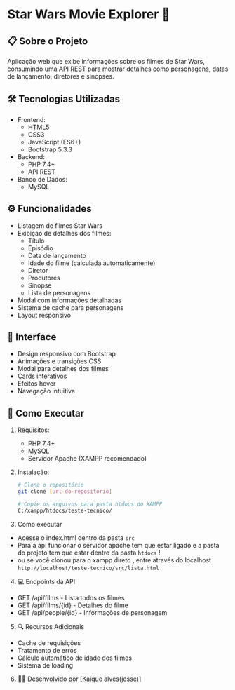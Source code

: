 # Star Wars Movie Explorer 🚀

## 📋 Sobre o Projeto

Aplicação web que exibe informações sobre os filmes de Star Wars, consumindo uma API REST para mostrar detalhes como personagens, datas de lançamento, diretores e sinopses.

## 🛠 Tecnologias Utilizadas

- Frontend:
  - HTML5
  - CSS3
  - JavaScript (ES6+)
  - Bootstrap 5.3.3
- Backend:
  - PHP 7.4+
  - API REST
- Banco de Dados:
  - MySQL

## ⚙ Funcionalidades

- Listagem de filmes Star Wars
- Exibição de detalhes dos filmes:
  - Título
  - Episódio
  - Data de lançamento
  - Idade do filme (calculada automaticamente)
  - Diretor
  - Produtores
  - Sinopse
  - Lista de personagens
- Modal com informações detalhadas
- Sistema de cache para personagens
- Layout responsivo

## 🎨 Interface

- Design responsivo com Bootstrap
- Animações e transições CSS
- Modal para detalhes dos filmes
- Cards interativos
- Efeitos hover
- Navegação intuitiva

## 🚀 Como Executar

1. Requisitos:

   - PHP 7.4+
   - MySQL
   - Servidor Apache (XAMPP recomendado)

2. Instalação:

   ```bash
   # Clone o repositório
   git clone [url-do-repositorio]

   # Copie os arquivos para pasta htdocs do XAMPP
   C:/xampp/htdocs/teste-tecnico/

   ```

3. Como executar

- Acesse o index.html dentro da pasta `src`
- Para a api funcionar o servidor apache tem que estar ligado e a pasta do projeto tem que estar dentro da pasta `htdocs` !
- ou se você clonou para o xampp direto , entre através do localhost `http://localhost/teste-tecnico/src/lista.html`

4. 💻 Endpoints da API

- GET /api/films - Lista todos os filmes
- GET /api/films/{id} - Detalhes do filme
- GET /api/people/{id} - Informações de personagem

5. 🔍 Recursos Adicionais

- Cache de requisições
- Tratamento de erros
- Cálculo automático de idade dos filmes
- Sistema de loading

6. 👨‍💻 Desenvolvido por
   [Kaique alves(jesse)]
